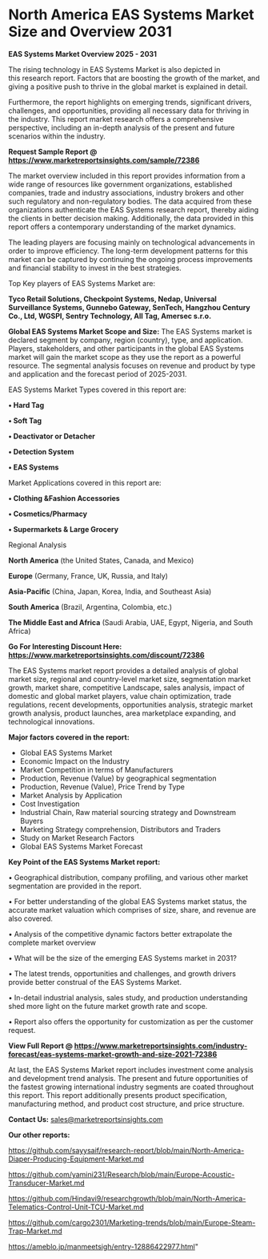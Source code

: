  # North America EAS Systems Market Size and Overview 2031

<Strong> EAS Systems Market Overview 2025 - 2031</strong>

The rising technology in EAS Systems Market is also depicted in this research report. Factors that are boosting the growth of the market, and giving a positive push to thrive in the global market is explained in detail.

Furthermore, the report highlights on emerging trends, significant drivers, challenges, and opportunities, providing all necessary data for thriving in the industry. This report market research offers a comprehensive perspective, including an in-depth analysis of the present and future scenarios within the industry.

<strong>Request Sample Report @ <a href=https://www.marketreportsinsights.com/sample/72386>https://www.marketreportsinsights.com/sample/72386</a></strong>

The market overview included in this report provides information from a wide range of resources like government organizations, established companies, trade and industry associations, industry brokers and other such regulatory and non-regulatory bodies. The data acquired from these organizations authenticate the EAS Systems research report, thereby aiding the clients in better decision making. Additionally, the data provided in this report offers a contemporary understanding of the market dynamics.

The leading players are focusing mainly on technological advancements in order to improve efficiency. The long-term development patterns for this market can be captured by continuing the ongoing process improvements and financial stability to invest in the best strategies.

Top Key players of EAS Systems Market are:

<strong>Tyco Retail Solutions, Checkpoint Systems, Nedap, Universal Surveillance Systems, Gunnebo Gateway, SenTech, Hangzhou Century Co., Ltd, WGSPI, Sentry Technology, All Tag, Amersec s.r.o.</strong>

<strong><b>Global EAS Systems Market Scope and Size:</b></strong>
The EAS Systems market is declared segment by company, region (country), type, and application. Players, stakeholders, and other participants in the global EAS Systems market will gain the market scope as they use the report as a powerful resource. The segmental analysis focuses on revenue and product by type and application and the forecast period of 2025-2031.

EAS Systems Market Types covered in this report are:

<strong>• Hard Tag

• Soft Tag

• Deactivator or Detacher

• Detection System

• EAS Systems</strong>

Market Applications covered in this report are:

<strong>• Clothing &Fashion Accessories

• Cosmetics/Pharmacy

• Supermarkets & Large Grocery</strong> 

Regional Analysis

<strong>North America</strong> (the United States, Canada, and Mexico)

<strong>Europe</strong> (Germany, France, UK, Russia, and Italy)

<strong>Asia-Pacific</strong> (China, Japan, Korea, India, and Southeast Asia)

<strong>South America</strong> (Brazil, Argentina, Colombia, etc.)

<strong>The Middle East and Africa</strong> (Saudi Arabia, UAE, Egypt, Nigeria, and South Africa)

<strong>Go For Interesting Discount Here: <a href=https://www.marketreportsinsights.com/discount/72386>https://www.marketreportsinsights.com/discount/72386</a></strong>

The EAS Systems market report provides a detailed analysis of global market size, regional and country-level market size, segmentation market growth, market share, competitive Landscape, sales analysis, impact of domestic and global market players, value chain optimization, trade regulations, recent developments, opportunities analysis, strategic market growth analysis, product launches, area marketplace expanding, and technological innovations.

<strong><b>Major factors covered in the report:</b></strong>
<ul>
  <li>Global EAS Systems Market </li>
  <li>Economic Impact on the Industry</li>
  <li>Market Competition in terms of Manufacturers</li>
  <li>Production, Revenue (Value) by geographical segmentation</li>
  <li>Production, Revenue (Value), Price Trend by Type</li>
  <li>Market Analysis by Application</li>
  <li>Cost Investigation</li>
  <li>Industrial Chain, Raw material sourcing strategy and Downstream Buyers</li>
  <li>Marketing Strategy comprehension, Distributors and Traders</li>
  <li>Study on Market Research Factors</li>
  <li>Global EAS Systems Market Forecast</li>
</ul>

<strong><b>Key Point of the EAS Systems Market report:</b></strong>

• Geographical distribution, company profiling, and various other market segmentation are provided in the report.

• For better understanding of the global EAS Systems market status, the accurate market valuation which comprises of size, share, and revenue are also covered.

• Analysis of the competitive dynamic factors better extrapolate the complete market overview

• What will be the size of the emerging EAS Systems market in 2031?

• The latest trends, opportunities and challenges, and growth drivers provide better construal of the EAS Systems Market.

• In-detail industrial analysis, sales study, and production understanding shed more light on the future market growth rate and scope.

• Report also offers the opportunity for customization as per the customer request.

<strong><b>View Full Report @ <a href=https://www.marketreportsinsights.com/industry-forecast/eas-systems-market-growth-and-size-2021-72386>https://www.marketreportsinsights.com/industry-forecast/eas-systems-market-growth-and-size-2021-72386</a></b></strong>


At last, the EAS Systems Market report includes investment come analysis and development trend analysis. The present and future opportunities of the fastest growing international industry segments are coated throughout this report. This report additionally presents product specification, manufacturing method, and product cost structure, and price structure.

<strong>Contact Us:</strong>
sales@marketreportsinsights.com

<strong>Our other reports:</strong>

<a href=https://github.com/sayysaif/research-report/blob/main/North-America-Diaper-Producing-Equipment-Market.md>https://github.com/sayysaif/research-report/blob/main/North-America-Diaper-Producing-Equipment-Market.md</a>

<a href=https://github.com/yamini231/Research/blob/main/Europe-Acoustic-Transducer-Market.md>https://github.com/yamini231/Research/blob/main/Europe-Acoustic-Transducer-Market.md</a>

<a href=https://github.com/Hindavi9/researchgrowth/blob/main/North-America-Telematics-Control-Unit-TCU-Market.md>https://github.com/Hindavi9/researchgrowth/blob/main/North-America-Telematics-Control-Unit-TCU-Market.md</a>

<a href=https://github.com/cargo2301/Marketing-trends/blob/main/Europe-Steam-Trap-Market.md>https://github.com/cargo2301/Marketing-trends/blob/main/Europe-Steam-Trap-Market.md</a>

<a href=https://ameblo.jp/manmeetsigh/entry-12886422977.html>https://ameblo.jp/manmeetsigh/entry-12886422977.html</a>"
